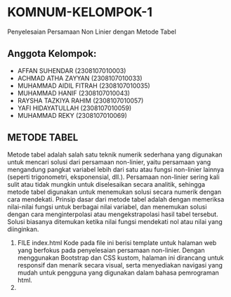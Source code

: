 #  KOMNUM-KELOMPOK-1 

Penyelesaian Persamaan Non Linier dengan Metode Tabel 

##  Anggota Kelompok: 
-  AFFAN SUHENDAR (2308107010003) 
-  ACHMAD ATHA ZAYYAN (2308107010033) 
-  MUHAMMAD AIDIL FITRAH (2308107010035) 
-  MUHAMMAD HANIF (2308107010043) 
-  RAYSHA TAZKIYA RAHIM (2308107010057)
-  YAFI HIDAYATULLAH (2308107010059)
-  MUHAMMAD REKY (2308107010069)

## METODE TABEL
Metode tabel adalah salah satu teknik numerik sederhana yang digunakan untuk mencari solusi dari persamaan non-linier, yaitu persamaan yang mengandung pangkat variabel lebih dari satu atau fungsi non-linier lainnya (seperti trigonometri, eksponensial, dll.). Persamaan non-linier sering kali sulit atau tidak mungkin untuk diselesaikan secara analitik, sehingga metode tabel digunakan untuk menemukan solusi secara numerik dengan cara mendekati. Prinsip dasar dari metode tabel adalah dengan memeriksa nilai-nilai fungsi untuk berbagai nilai variabel, dan menemukan solusi dengan cara menginterpolasi atau mengekstrapolasi hasil tabel tersebut. Solusi biasanya ditemukan ketika nilai fungsi mendekati nol atau nilai yang diinginkan.

1. FILE index.html
   Kode pada file ini berisi template untuk halaman web yang berfokus pada penyelesaian persamaan non-linier. Dengan menggunakan Bootstrap dan CSS kustom, halaman ini dirancang untuk responsif dan menarik secara visual, serta menyediakan navigasi yang mudah untuk pengguna yang digunakan dalam bahasa pemrograman html.
2. 
